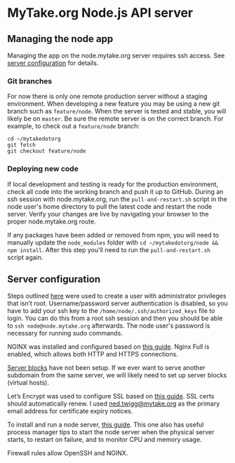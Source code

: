 # MyTake.org Node.js API server

## Managing the node app
Managing the app on the node.mytake.org server requires ssh access. See [server configuration](#server-configuration) for details.

### Git branches
For now there is only one remote production server without a staging environment. When developing a new feature you may be using a new git branch such as `feature/node`. When the server is tested and stable, you will likely be on `master`. Be sure the remote server is on the correct branch. For example, to check out a `feature/node` branch:

```
cd ~/mytakedotorg
git fetch
git checkout feature/node
```

### Deploying new code
If local development and testing is ready for the production environment, check all code into the working branch and push it up to GitHub. During an ssh session with node.mytake.org, run the `pull-and-restart.sh` script in the node user's home directory to pull the latest code and restart the node server. Verify your changes are live by navigating your browser to the proper node.mytake.org route.

If any packages have been added or removed from npm, you will need to manually update the `node_modules` folder with `cd ~/mytakedotorg/node && npm install`. After this step you'll need to run the `pull-and-restart.sh` script again.

## Server configuration
Steps outlined [here](https://www.digitalocean.com/community/tutorials/initial-server-setup-with-ubuntu-16-04) were used to create a user with administrator privileges that isn’t root. Username/password server authentication is disabled, so you have to add your ssh key to the `/home/node/.ssh/authorized_keys` file to login. You can do this from a root ssh session and then you should be able to `ssh node@node.mytake.org` afterwards. The node user's password is necessary for running sudo commands.

NGINX was installed and configured based on [this guide](https://www.digitalocean.com/community/tutorials/how-to-install-nginx-on-ubuntu-16-04). Nginx Full is enabled, which allows both HTTP and HTTPS connections.

[Server blocks](https://www.digitalocean.com/community/tutorials/how-to-set-up-nginx-server-blocks-virtual-hosts-on-ubuntu-16-04) have not been setup. If we ever want to serve another subdomain from the same server, we will likely need to set up server blocks (virtual hosts).

Let’s Encrypt was used to configure SSL based on [this guide](https://www.digitalocean.com/community/tutorials/how-to-secure-nginx-with-let-s-encrypt-on-ubuntu-16-04). SSL certs should automatically renew. I used ned.twigg@mytake.org as the primary email address for certificate expiry notices.

To install and run a node server, [this guide](https://www.digitalocean.com/community/tutorials/how-to-set-up-a-node-js-application-for-production-on-ubuntu-18-04). This one also has useful process manager tips to start the node server when the physical server starts, to restart on failure, and to monitor CPU and memory usage.

Firewall rules allow OpenSSH and NGINX.
